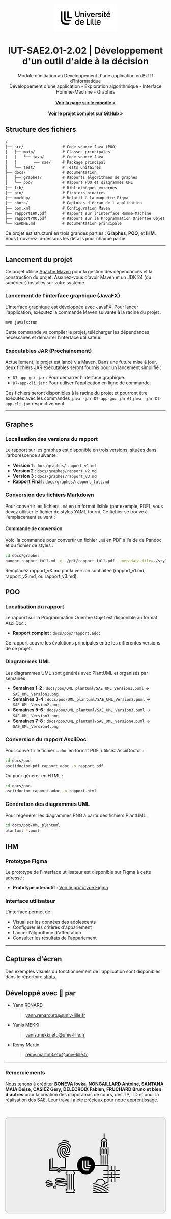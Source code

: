 <br/>
<p align="center">
    <picture>
        <source media="(prefers-color-scheme: dark)" srcset="https://github.com/yannouuuu/IUT-SAE1.01/raw/main/.github/assets/header_univlille_light.png" width="200px">
        <img alt="UnivLilleLogo" src="https://github.com/yannouuuu/IUT-SAE1.01/raw/main/.github/assets/header_univlille_dark.png" width="200px">
    </picture>
  <h1 align="center">IUT-SAE2.01-2.02 | Développement d'un outil d'aide à la décision</h1>
</p>

<p align="center">
    Module d'initiation au Developpement d'une application en BUT1 d'Informatique
    <br/>
    Développement d'une application 
    - Exploration algorithmique
    - Interface Homme-Machine
    - Graphes
    <br/>
    <br/>
    <a href="https://moodle.univ-lille.fr/course/view.php?id=30827&sectionid=266879"><strong>Voir la page sur le moodle »</strong></a>
    <br/>
    <br/>
    <a href="https://github.com/yannouuuu/IUT-SAE2.01-2.02/"><strong>Voir le projet complet sur GitHub »</strong></a>
</p>


## Structure des fichiers

```
/
├── src/                 # Code source Java (POO)
│   ├── main/            # Classes principales
│   │   └── java/        # Code source Java
│   │       └── sae/     # Package principal
│   └── test/            # Tests unitaires
├── docs/                # Documentation
│   ├── graphes/         # Rapports algorithmes de graphes
│   └── poo/             # Rapport POO et diagrammes UML
├── lib/                 # Bibliothèques externes
├── bin/                 # Fichiers binaires
├── mockup/              # Relatif à la maquette Figma
├── shots/               # Captures d'écran de l'application
├── pom.xml              # Configuration Maven
├── rapportIHM.pdf       # Rapport sur l'Interface Homme-Machine
├── rapportPOO.pdf       # Rapport sur la Programmation Orientée Objet
└── README.md            # Documentation principale
```


Ce projet est structuré en trois grandes parties : **Graphes**, **POO**, et **IHM**. Vous trouverez ci-dessous les détails pour chaque partie.

---

## Lancement du projet

Ce projet utilise [Apache Maven](https://maven.apache.org/) pour la gestion des dépendances et la construction du projet. Assurez-vous d'avoir Maven et un JDK 24 (ou supérieur) installés sur votre système.

### Lancement de l'interface graphique (JavaFX)

L'interface graphique est développée avec JavaFX. Pour lancer l'application, exécutez la commande Maven suivante à la racine du projet :

```bash
mvn javafx:run
```

Cette commande va compiler le projet, télécharger les dépendances nécessaires et démarrer l'interface utilisateur.

### Exécutables JAR (Prochainement)

Actuellement, le projet est lancé via Maven. Dans une future mise à jour, deux fichiers JAR exécutables seront fournis pour un lancement simplifié :

-   `D7-app-gui.jar` : Pour démarrer l'interface graphique.
-   `D7-app-cli.jar` : Pour utiliser l'application en ligne de commande.

Ces fichiers seront disponibles à la racine du projet et pourront être exécutés avec les commandes `java -jar D7-app-gui.jar` et `java -jar D7-app-cli.jar` respectivement.

---

## Graphes

### Localisation des versions du rapport
Le rapport sur les graphes est disponible en trois versions, situées dans l'arborescence suivante :

- **Version 1** : `docs/graphes/rapport_v1.md`
- **Version 2** : `docs/graphes/rapport_v2.md`
- **Version 3** : `docs/graphes/rapport_v3.md`
- **Rapport Final** : `docs/graphes/rapport_full.md`

### Conversion des fichiers Markdown
Pour convertir les fichiers `.md` en un format lisible (par exemple, PDF), vous devez utiliser le fichier de styles YAML fourni. Ce fichier se trouve à l'emplacement suivant :

#### Commande de conversion
Voici la commande pour convertir un fichier `.md` en PDF à l'aide de Pandoc et du fichier de styles :

```bash
cd docs/graphes
pandoc rapport_full.md -o ./pdf/rapport_full.pdf --metadata-file=./styles/style-rapport-graphes.yaml
```

Remplacez rapport_vX.md par la version souhaitée (rapport_v1.md, rapport_v2.md, ou rapport_v3.md).

## POO

### Localisation du rapport
Le rapport sur la Programmation Orientée Objet est disponible au format AsciiDoc :

- **Rapport complet** : `docs/poo/rapport.adoc`

Ce rapport couvre les évolutions principales entre les différentes versions de ce projet.

### Diagrammes UML
Les diagrammes UML sont générés avec PlantUML et organisés par semaines :

- **Semaines 1-2** : `docs/poo/UML_plantuml/SAE_UML_Version1.puml` → `SAE_UML_Version1.png`
- **Semaines 3-4** : `docs/poo/UML_plantuml/SAE_UML_Version2.puml` → `SAE_UML_Version2.png`
- **Semaines 5-6** : `docs/poo/UML_plantuml/SAE_UML_Version3.puml` → `SAE_UML_Version3.png`
- **Semaines 7-8** : `docs/poo/UML_plantuml/SAE_UML_Version4.puml` → `SAE_UML_Version4.png`

### Conversion du rapport AsciiDoc
Pour convertir le fichier `.adoc` en format PDF, utilisez AsciiDoctor :

```bash
cd docs/poo
asciidoctor-pdf rapport.adoc -o rapport.pdf
```

Ou pour générer en HTML :

```bash
cd docs/poo
asciidoctor rapport.adoc -o rapport.html
```

### Génération des diagrammes UML
Pour régénérer les diagrammes PNG à partir des fichiers PlantUML :

```bash
cd docs/poo/UML_plantuml
plantuml *.puml
```

## IHM

### Prototype Figma
Le prototype de l'interface utilisateur est disponible sur Figma à cette adresse :

- **Prototype interactif** : [Voir le prototype Figma](https://www.figma.com/proto/Y7ewJ6pdu0NNGn80LHDW8e/D7-SAE2.01-2.02---IHM?page-id=7577%3A6818&node-id=7594-7221&p=f&viewport=313%2C433%2C0.09&t=ZMQ0aQlRNwuxiWea-1&scaling=scale-down&content-scaling=fixed&starting-point-node-id=7594%3A7221&show-proto-sidebar=1)

### Interface utilisateur
L'interface permet de :
- Visualiser les données des adolescents
- Configurer les critères d'appariement
- Lancer l'algorithme d'affectation
- Consulter les résultats de l'appariement

---

## Captures d'écran
Des exemples visuels du fonctionnement de l'application sont disponibles dans le répertoire [shots](./mockup).

## Développé avec 💖 par
- Yann RENARD
  > yann.renard.etu@univ-lille.fr
- Yanis MEKKI
  > yanis.mekki.etu@univ-lille.fr
- Rémy Martin
  > remy.martin3.etu@univ-lille.fr

---

### Remerciements

Nous tenons à créditer **BONEVA Iovka, NONGAILLARD Antoine, SANTANA MAIA Deise, CASIEZ Géry, DELECROIX Fabien, FRUCHARD Bruno et bien d'autres** pour la création des diaporamas de cours, des TP, TD et pour la réalisation des SAE. Leur travail a été précieux pour notre apprentissage.

<br/>
<p align="center">
    <picture>
        <img alt="UnivLilleLogo" src="https://github.com/yannouuuu/IUT-SAE1.01/raw/main/.github/assets/footer_univlille.png">
    </picture>
</p>